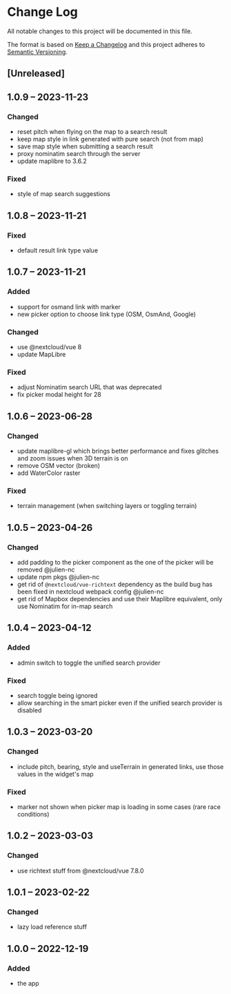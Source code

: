 # Change Log
All notable changes to this project will be documented in this file.

The format is based on [Keep a Changelog](http://keepachangelog.com/)
and this project adheres to [Semantic Versioning](http://semver.org/).

## [Unreleased]

## 1.0.9 – 2023-11-23

### Changed

- reset pitch when flying on the map to a search result
- keep map style in link generated with pure search (not from map)
- save map style when submitting a search result
- proxy nominatim search through the server
- update maplibre to 3.6.2

### Fixed

- style of map search suggestions

## 1.0.8 – 2023-11-21

### Fixed

- default result link type value

## 1.0.7 – 2023-11-21

### Added

- support for osmand link with marker
- new picker option to choose link type (OSM, OsmAnd, Google)

### Changed

- use @nextcloud/vue 8
- update MapLibre

### Fixed

- adjust Nominatim search URL that was deprecated
- fix picker modal height for 28

## 1.0.6 – 2023-06-28

### Changed

- update maplibre-gl which brings better performance and fixes glitches and zoom issues when 3D terrain is on
- remove OSM vector (broken)
- add WaterColor raster

### Fixed

- terrain management (when switching layers or toggling terrain)

## 1.0.5 – 2023-04-26

### Changed

- add padding to the picker component as the one of the picker will be removed @julien-nc
- update npm pkgs @julien-nc
- get rid of `@nextcloud/vue-richtext` dependency as the build bug has been fixed in nextcloud webpack config @julien-nc
- get rid of Mapbox dependencies and use their Maplibre equivalent, only use Nominatim for in-map search

## 1.0.4 – 2023-04-12
### Added
- admin switch to toggle the unified search provider

### Fixed
- search toggle being ignored
- allow searching in the smart picker even if the unified search provider is disabled

## 1.0.3 – 2023-03-20
### Changed
- include pitch, bearing, style and useTerrain in generated links, use those values in the widget's map

### Fixed
- marker not shown when picker map is loading in some cases (rare race conditions)

## 1.0.2 – 2023-03-03
### Changed
- use richtext stuff from @nextcloud/vue 7.8.0

## 1.0.1 – 2023-02-22
### Changed
- lazy load reference stuff

## 1.0.0 – 2022-12-19
### Added
* the app

